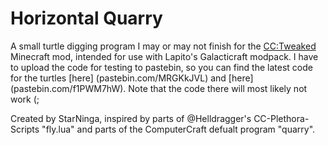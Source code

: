 # Horizontal Quarry

A small turtle digging program I may or may not finish for the [CC:Tweaked](https://github.com/SquidDev-CC/CC-Tweaked) Minecraft mod, intended for use with Lapito's Galacticraft modpack.
I have to upload the code for testing to pastebin, so you can find the latest code for the turtles [here] (pastebin.com/MRGKkJVL) and [here] (pastebin.com/f1PWM7hW). Note that the code there will most likely not work (;

Created by StarNinga, inspired by parts of @Helldragger's CC-Plethora-Scripts "fly.lua" and parts of the ComputerCraft defualt program "quarry".
